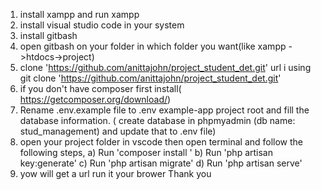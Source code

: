 1) install xampp and run xampp
2) install visual studio code in your system
3) install gitbash
4) open gitbash on your folder in which folder you want(like xampp ->htdocs->project)
5) clone 'https://github.com/anittajohn/project_student_det.git' url i using
    git clone 'https://github.com/anittajohn/project_student_det.git'
6) if you don't have composer first install( https://getcomposer.org/download/)
7) Rename .env.example file to .env example-app project root and fill the database information.
  ( create database in phpmyadmin (db name: stud_management) and update that to .env file)
8) open your project folder in vscode
    then open terminal and  follow the following steps,
    a) Run 'composer install '
    b) Run 'php artisan key:generate'
    c) Run 'php artisan migrate'
    d) Run 'php artisan serve'
9) yow will get a url run it  your brower
Thank you

